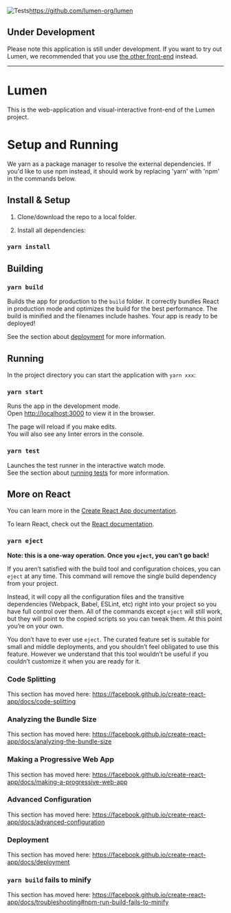 ![Tests](https://github.com/lumen-org/LumenReact/workflows/Tests/badge.svg)https://github.com/lumen-org/lumen

## Under Development
Please note this application is still under development.
If you want to try out Lumen, we recommended that you use [the other front-end](https://github.com/lumen-org/lumen) instead.

----

# Lumen

This is the web-application and visual-interactive front-end of the Lumen project.   

  
# Setup and Running

We yarn as a package manager to resolve the external dependencies. If you'd like to use npm instead, it should work by replacing 'yarn' with 'npm' in the commands below. 

## Install & Setup

1. Clone/download the repo to a local folder.

2. Install all dependencies: 
### `yarn install` 

## Building

### `yarn build`

Builds the app for production to the `build` folder. It correctly bundles React in production mode and optimizes the build for the best performance. 
The build is minified and the filenames include hashes. Your app is ready to be deployed!

See the section about [deployment](https://facebook.github.io/create-react-app/docs/deployment) for more information.

## Running 

In the project directory you can start the application with `yarn xxx`:

### `yarn start`

Runs the app in the development mode.<br />
Open [http://localhost:3000](http://localhost:3000) to view it in the browser.

The page will reload if you make edits.<br />
You will also see any linter errors in the console.

### `yarn test`

Launches the test runner in the interactive watch mode.<br />
See the section about [running tests](https://facebook.github.io/create-react-app/docs/running-tests) for more information.

## More on React

You can learn more in the [Create React App documentation](https://facebook.github.io/create-react-app/docs/getting-started).

To learn React, check out the [React documentation](https://reactjs.org/).

### `yarn eject`

**Note: this is a one-way operation. Once you `eject`, you can’t go back!**

If you aren’t satisfied with the build tool and configuration choices, you can `eject` at any time. This command will remove the single build dependency from your project.

Instead, it will copy all the configuration files and the transitive dependencies (Webpack, Babel, ESLint, etc) right into your project so you have full control over them. All of the commands except `eject` will still work, but they will point to the copied scripts so you can tweak them. At this point you’re on your own.

You don’t have to ever use `eject`. The curated feature set is suitable for small and middle deployments, and you shouldn’t feel obligated to use this feature. However we understand that this tool wouldn’t be useful if you couldn’t customize it when you are ready for it.

### Code Splitting

This section has moved here: https://facebook.github.io/create-react-app/docs/code-splitting

### Analyzing the Bundle Size

This section has moved here: https://facebook.github.io/create-react-app/docs/analyzing-the-bundle-size

### Making a Progressive Web App

This section has moved here: https://facebook.github.io/create-react-app/docs/making-a-progressive-web-app

### Advanced Configuration

This section has moved here: https://facebook.github.io/create-react-app/docs/advanced-configuration

### Deployment

This section has moved here: https://facebook.github.io/create-react-app/docs/deployment

### `yarn build` fails to minify

This section has moved here: https://facebook.github.io/create-react-app/docs/troubleshooting#npm-run-build-fails-to-minify
